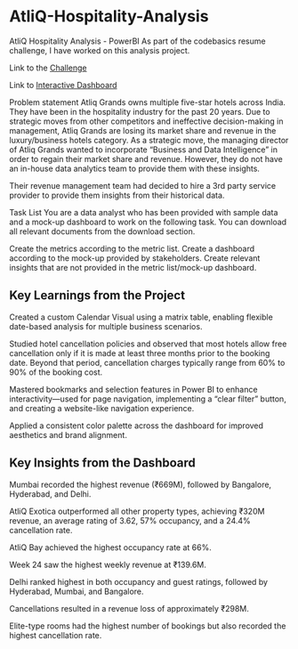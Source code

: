 # AtliQ-Hospitality-Analysis

AtliQ Hospitality Analysis - PowerBI
As part of the codebasics resume challenge, I have worked on this analysis project.

Link to the [Challenge](https://codebasics.io/challenges/codebasics-resume-project-challenge/4)

Link to [Interactive Dashboard](https://app.powerbi.com/view?r=eyJrIjoiNGViYmJmY2ItMjgyYi00M2EwLTk1ZTktMTgwNzgzNjcyMWI0IiwidCI6ImM2ZTU0OWIzLTVmNDUtNDAzMi1hYWU5LWQ0MjQ0ZGM1YjJjNCJ9)

Problem statement
Atliq Grands owns multiple five-star hotels across India. They have been in the hospitality industry for the past 20 years. Due to strategic moves from other competitors and ineffective decision-making in management, Atliq Grands are losing its market share and revenue in the luxury/business hotels category. As a strategic move, the managing director of Atliq Grands wanted to incorporate “Business and Data Intelligence” in order to regain their market share and revenue. However, they do not have an in-house data analytics team to provide them with these insights.

Their revenue management team had decided to hire a 3rd party service provider to provide them insights from their historical data.

Task List
You are a data analyst who has been provided with sample data and a mock-up dashboard to work on the following task. You can download all relevant documents from the download section.

Create the metrics according to the metric list.
Create a dashboard according to the mock-up provided by stakeholders.
Create relevant insights that are not provided in the metric list/mock-up dashboard.

## Key Learnings from the Project

Created a custom Calendar Visual using a matrix table, enabling flexible date-based analysis for multiple business scenarios. 

Studied hotel cancellation policies and observed that most hotels allow free cancellation only if it is made at least three months prior to the booking date. Beyond that period, cancellation charges typically range from 60% to 90% of the booking cost.

Mastered bookmarks and selection features in Power BI to enhance interactivity—used for page navigation, implementing a “clear filter” button, and creating a website-like navigation experience. 

Applied a consistent color palette across the dashboard for improved aesthetics and brand alignment.

## Key Insights from the Dashboard

Mumbai recorded the highest revenue (₹669M), followed by Bangalore, Hyderabad, and Delhi.

AtliQ Exotica outperformed all other property types, achieving ₹320M revenue, an average rating of 3.62, 57% occupancy, and a 24.4% cancellation rate.

AtliQ Bay achieved the highest occupancy rate at 66%.

Week 24 saw the highest weekly revenue at ₹139.6M.

Delhi ranked highest in both occupancy and guest ratings, followed by Hyderabad, Mumbai, and Bangalore.

Cancellations resulted in a revenue loss of approximately ₹298M.

Elite-type rooms had the highest number of bookings but also recorded the highest cancellation rate.

